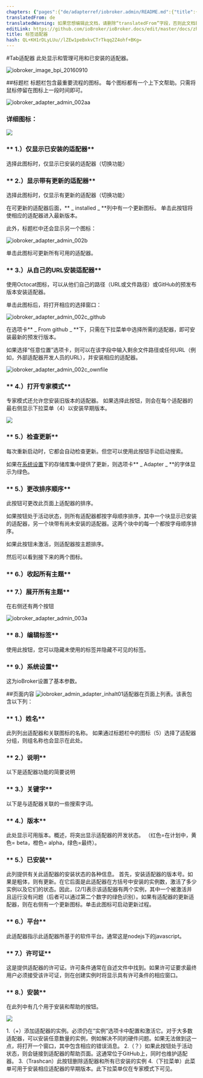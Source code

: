 ```yaml
---
chapters: {"pages":{"de/adapterref/iobroker.admin/README.md":{"title":{"de":"no title"},"content":"de/adapterref/iobroker.admin/README.md"},"de/adapterref/iobroker.admin/admin/tab-adapters.md":{"title":{"de":"Der Reiter Adapter"},"content":"de/adapterref/iobroker.admin/admin/tab-adapters.md"},"de/adapterref/iobroker.admin/admin/tab-instances.md":{"title":{"de":"Der Reiter Instanzen"},"content":"de/adapterref/iobroker.admin/admin/tab-instances.md"},"de/adapterref/iobroker.admin/admin/tab-objects.md":{"title":{"de":"Der Reiter Objekte"},"content":"de/adapterref/iobroker.admin/admin/tab-objects.md"},"de/adapterref/iobroker.admin/admin/tab-states.md":{"title":{"de":"Der Reiter Zustände"},"content":"de/adapterref/iobroker.admin/admin/tab-states.md"},"de/adapterref/iobroker.admin/admin/tab-groups.md":{"title":{"de":"Der Reiter Gruppen"},"content":"de/adapterref/iobroker.admin/admin/tab-groups.md"},"de/adapterref/iobroker.admin/admin/tab-users.md":{"title":{"de":"Der Reiter Benutzer"},"content":"de/adapterref/iobroker.admin/admin/tab-users.md"},"de/adapterref/iobroker.admin/admin/tab-events.md":{"title":{"de":"Der Reiter Ereignisse"},"content":"de/adapterref/iobroker.admin/admin/tab-events.md"},"de/adapterref/iobroker.admin/admin/tab-hosts.md":{"title":{"de":"Der Reiter Hosts"},"content":"de/adapterref/iobroker.admin/admin/tab-hosts.md"},"de/adapterref/iobroker.admin/admin/tab-enums.md":{"title":{"de":"Der Reiter Aufzählungen"},"content":"de/adapterref/iobroker.admin/admin/tab-enums.md"},"de/adapterref/iobroker.admin/admin/tab-log.md":{"title":{"de":"Der Reiter Log"},"content":"de/adapterref/iobroker.admin/admin/tab-log.md"},"de/adapterref/iobroker.admin/admin/tab-system.md":{"title":{"de":"Die Systemeinstellungen"},"content":"de/adapterref/iobroker.admin/admin/tab-system.md"}}}
translatedFrom: de
translatedWarning: 如果您想编辑此文档，请删除“translatedFrom”字段，否则此文档将再次自动翻译
editLink: https://github.com/ioBroker/ioBroker.docs/edit/master/docs/zh-cn/adapterref/iobroker.admin/admin/tab-adapters.md
title: 标签适配器
hash: QL+KH1rDLyLUu//lZEw1peBxkvCTrTkqq2Z4ohf+BKg=
---
```

#Tab适配器
此处显示和管理可用和已安装的适配器。

![iobroker_image_bpi_20160910](../../../../de/adapterref/iobroker.admin/admin/img/ioBroker_Image_BPi_20160910.jpg)

##标题栏
标题栏包含最重要流程的图标。
每个图标都有一个上下文帮助。只需将鼠标停留在图标上一段时间即可。

![iobroker_adapter_admin_002aa](../../../../de/adapterref/iobroker.admin/admin/img/tab-adapters_002aa.jpg)

### **详细图标：**
![](../../../../de/adapterref/iobroker.admin/admin/img/tab-adapters_icons01_20170108-e1483882554815.jpg)

### ** 1.）仅显示已安装的适配器**
选择此图标时，仅显示已安装的适配器（切换功能）

### ** 2.）显示带有更新的适配器**
选择此图标时，仅显示有更新的适配器（切换功能）

在可更新的适配器后面，** _ installed _ **列中有一个更新图标。
单击此按钮将使相应的适配器进入最新版本。

此外，标题栏中还会显示另一个图标：

![iobroker_adapter_admin_002b](../../../../de/adapterref/iobroker.admin/admin/img/tab-adapters_002b.jpg)

单击此图标可更新所有可用的适配器。

### ** 3.）从自己的URL安装适配器**
使用Octocat图标，可以从他们自己的路径（URL或文件路径）或GitHub的预发布版本安装适配器。

单击此图标后，将打开相应的选择窗口：

![iobroker_adapter_admin_002c_github](../../../../de/adapterref/iobroker.admin/admin/img/tab-adapters_002c_GitHub.jpg)

在选项卡** _ From github _ **下，只需在下拉菜单中选择所需的适配器，即可安装最新的预发行版本。

如果选择“任意位置”选项卡，则可以在该字段中输入剩余文件路径或任何URL（例如，外部适配器开发人员的URL），并安装相应的适配器。

![iobroker_adapter_admin_002c_ownfile](../../../../de/adapterref/iobroker.admin/admin/img/tab-adapters_002c_ownFile.jpg)

### ** 4.）打开专家模式**
专家模式还允许您安装旧版本的适配器。
如果选择此按钮，则会在每个适配器的最右侧显示下拉菜单（4）以安装早期版本。

![](../../../../de/adapterref/iobroker.admin/admin/img/tab-adapters_icons02_20170108.jpg)

### ** 5.）检查更新**
每次重新启动时，它都会自动检查更新。但您可以使用此按钮手动启动搜索。

如果在[系统设置](#Systemeinstellungen)下的存储库集中提供了更新，则选项卡** _ Adapter _ **的字体显示为绿色。

### ** 5.）更改排序顺序**
此按钮可更改此页面上适配器的排序。

如果按钮处于活动状态，则所有适配器都按字母顺序排序，其中一个块显示已安装的适配器，另一个块带有尚未安装的适配器。这两个块中的每一个都按字母顺序排序。

如果此按钮未激活，则适配器按主题排序。

然后可以看到接下来的两个图标。

### ** 6.）收起所有主题**
### ** 7.）展开所有主题**
在右侧还有两个按钮

![iobroker_adapter_admin_003a](../../../../de/adapterref/iobroker.admin/admin/img/tab-adapters_003a.jpg)

### ** 8.）编辑标签**
使用此按钮，您可以隐藏未使用的标签并隐藏不可见的标签。

### ** <a id="Systemeinstellungen"></a> 9.）系统设置**
这为ioBroker设置了基本参数。

##页面内容
![iobroker_admin_adapter_inhalt01](../../../../de/adapterref/iobroker.admin/admin/img/tab-adapters_Inhalt01.jpg)适配器在页面上列表。该表包含以下列：

### ** 1.）姓名**
此列列出适配器和关联图标的名称。
如果通过标题栏中的图标（5）选择了适配器分组，则组名称也会显示在此处。

### ** 2.）说明**
以下是适配器功能的简要说明

### ** 3.）关键字**
以下是与适配器关联的一些搜索字词。

### ** 4.）版本**
此处显示可用版本。概述，将突出显示适配器的开发状态。 （红色=在计划中，黄色= beta，橙色= alpha，绿色=最终）。

### ** 5.）已安装**
此列提供有关此适配器的安装状态的各种信息。
首先，安装适配器的版本号。如果是粗体，则有更新。在它后面是此适配器在方括号中安装的实例数，激活了多少实例以及它们的状态。因此，[2/1]表示该适配器有两个实例，其中一个被激活并且运行没有问题（后者可以通过第二个数字的绿色识别）。如果有适配器的更新适配器，则在右侧有一个更新图标。单击此图标可启动更新过程。

### ** 6.）平台**
此适配器指示此适配器所基于的软件平台。通常这是nodejs下的javascript。

### ** 7.）许可证**
这是提供适配器的许可证。许可条件通常在自述文件中找到。如果许可证要求最终用户必须接受该许可证，则在创建实例时将显示具有许可条件的相应窗口。

### ** 8.）安装**
在此列中有几个用于安装和帮助的按钮。

![](../../../../de/adapterref/iobroker.admin/admin/img/tab-adapters_icons02_20170108.jpg)

1.（+）添加适配器的实例。必须仍在“实例”选项卡中配置和激活它。对于大多数适配器，可以安装任意数量的实例，例如解决不同的硬件问题。如果无法做到这一点，将打开一个窗口，其中包含相应的错误消息。
2.（？）如果此按钮处于活动状态，则会链接到适配器的帮助页面。这通常位于GitHub上，同时也维护适配器。
3.（Trashcan）此按钮删除适配器和所有已安装的实例
4.（下拉菜单）此菜单可用于安装相应适配器的早期版本。此下拉菜单仅在专家模式下可见。